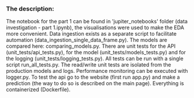 ### The description:

The notebook for the part 1 can be found in 'jupiter_notebooks' folder (data investigation - part 1.ipynb), the visualisations were used to make the EDA more convenient. Data ingestion exists as a separate script to facilitate automation (data_ingestion_single_data_frame.py). The models are compared here: comparing_models.py. There are unit tests for the API (unit_tests/api_tests.py), for the model (unit_tests/models_tests.py) and for the logging (unit_tests/logging_tests.py). All tests can be run with a single script run_all_tests.py. The read/write unit tests are isolated from the production models and logs. Performance monitoring can be executed with logger.py. To test the api go to the website (first run app.py) and make a prediction (the way to do so is described on the main page). Everything is containerized (Dockerfile).